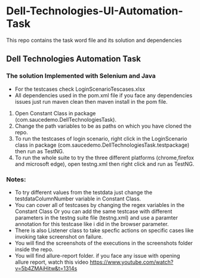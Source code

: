 # Dell-Technologies-UI-Automation-Task
This repo contains the task word file and its solution and dependencies</br>
## Dell Technologies Automation Task
### The solution Implemented with Selenium and Java 
- For the testcases check <od> LoginScenarioTescases.xlsx </od> 
- All dependencies used in the <od> pom.xml </od> file if you face any dependencies issues just run maven clean then maven install in the pom file.
1) Open Constant Class in package (com.saucedemo.DellTechnologiesTask).
2) Change the path variables  to be as paths on which you have cloned the repo.
3) To run the testcases of login scenario, right click in the LoginScenario class in package       (com.saucedemo.DellTechnologiesTask.testpackage) then run as TestNG.
4) To run the whole suite to try the three different platforms (chrome,firefox and microsoft edge), open testng.xml then right       click and run as TestNG.

### Notes: 

- To try different values from the testdata just change the testdataColumnNumber variable in Constant Class.
- You can cover all of testcases by changing the regex variables in the Constant Class Or you can add the same testcase with     different parameters in the testng suite file (testng.xml) and use a paramter annotation for this testcase like i did in the     browser parameter.
- There is also Listener class to take specfic actions on specific cases like invoking take screenshot on failure.
- You will find the screenshots of the executions in the screenshots folder inside the repo.
- You will find allure-report folder. if you face any issue with opening allure report, watch this video
  https://www.youtube.com/watch?v=5b4ZMAjHitw&t=1314s
